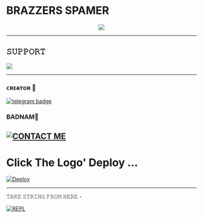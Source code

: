 # BRAZZERS SPAMER

<p align="center">
  <img src="https://telegra.ph/file/83d821ad8fdf4d7cc120c.jpg">
</p>

-------------------------------------------------

## 𝚂𝚄𝙿𝙿𝙾𝚁𝚃 
                          
<a href="https://t.me/BADNAM_BOTZ"><img src="https://img.shields.io/badge/Join-BRAZZERS_SUPPORT%20GROUP-red.svg?logo=Telegram"></a>

-------------------------------------------------
### ᴄʀᴇᴀᴛᴏʀ 🎌

[![telegram badge](https://img.shields.io/badge/PRINCE-30302f?style=for-the-badge&logo=telegram)](https://t.me/rockstar_prince_op)

### BADNAM🎌

[![CONTACT ME](https://img.shields.io/badge/Telegram-Contact%20Me-informational)](https://t.me/Its_Brutal_xD)
-------------------------------------------------

# Click The Logo' Deploy ...

[![Deploy](https://telegra.ph/file/9f1afa7161f562546f062.jpg)](https://heroku.com/deploy?template=https://github.com/Badnam-xD/Brazzers.com)

------------------------------------------------

𝚃𝙰𝙺𝙴 𝚂𝚃𝚁𝙸𝙽𝙶 𝙵𝚁𝙾𝙼 𝙷𝙴𝚁𝙴 - 

[![REPL](https://repl.it/badge/github/spandey112/SensibleUserbot)](https://t.me/stringmakebot_bot)


